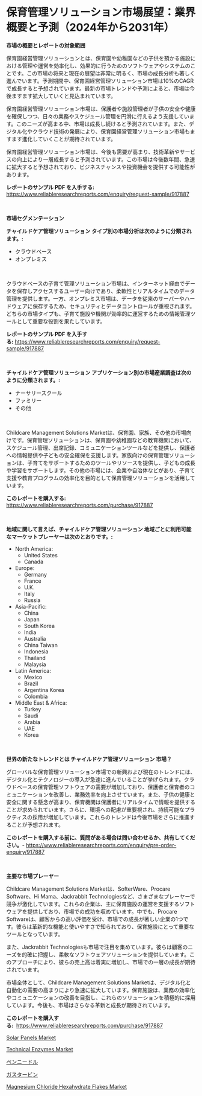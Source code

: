 <p><h1>保育管理ソリューション市場展望：業界概要と予測（2024年から2031年）</h1></p><p><strong>市場の概要とレポートの対象範囲</strong></p>
<p><p>保育園経営管理ソリューションとは、保育園や幼稚園などの子供を預かる施設における管理や運営を効率化し、効果的に行うためのソフトウェアやシステムのことです。この市場の将来と現在の展望は非常に明るく、市場の成長分析も著しく進んでいます。予測期間中、保育園経営管理ソリューション市場は10%のCAGRで成長すると予想されています。最新の市場トレンドや予測によると、市場は今後ますます拡大していくと見込まれています。</p><p>保育園経営管理ソリューション市場は、保護者や施設管理者が子供の安全や健康を確保しつつ、日々の業務やスケジュール管理を円滑に行えるよう支援しています。このニーズが高まる中、市場は成長し続けると予測されています。また、デジタル化やクラウド技術の発展により、保育園経営管理ソリューション市場もますます進化していくことが期待されています。</p><p>保育園経営管理ソリューション市場は、今後も需要が高まり、技術革新やサービスの向上により一層成長すると予測されています。この市場は今後数年間、急速に拡大すると予想されており、ビジネスチャンスや投資機会を提供する可能性があります。</p></p>
<p><strong>レポートのサンプル PDF を入手する:</strong> <a href="https://www.reliableresearchreports.com/enquiry/request-sample/917887">https://www.reliableresearchreports.com/enquiry/request-sample/917887</a></p>
<p>&nbsp;</p>
<p><strong>市場セグメンテーション</strong></p>
<p><strong>チャイルドケア管理ソリューション タイプ別の市場分析は次のように分類されます。:</strong></p>
<p><ul><li>クラウドベース</li><li>オンプレミス</li></ul></p>
<p>&nbsp;</p>
<p><p>クラウドベースの子育て管理ソリューション市場は、インターネット経由でデータを保存しアクセスするユーザー向けであり、柔軟性とリアルタイムでのデータ管理を提供します。一方、オンプレミス市場は、データを従来のサーバーやハードウェアに保存するため、セキュリティとデータコントロールが重視されます。どちらの市場タイプも、子育て施設や機関が効率的に運営するための情報管理ツールとして重要な役割を果たしています。</p></p>
<p><strong>レポートのサンプル PDF を入手する:</strong>&nbsp;<a href="https://www.reliableresearchreports.com/enquiry/request-sample/917887">https://www.reliableresearchreports.com/enquiry/request-sample/917887</a></p>
<p>&nbsp;</p>
<p><strong> チャイルドケア管理ソリューション アプリケーション別の市場産業調査は次のように分類されます。:</strong></p>
<p><ul><li>ナーサリースクール</li><li>ファミリー</li><li>その他</li></ul></p>
<p>&nbsp;</p>
<p><p>Childcare Management Solutions Marketは、保育園、家族、その他の市場向けです。保育管理ソリューションは、保育園や幼稚園などの教育機関において、スケジュール管理、出席記録、コミュニケーションツールなどを提供し、保護者への情報提供や子どもの安全確保を支援します。家族向けの保育管理ソリューションは、子育てをサポートするためのツールやリソースを提供し、子どもの成長や学習をサポートします。その他の市場には、企業や自治体などがあり、子育て支援や教育プログラムの効率化を目的として保育管理ソリューションを活用しています。</p></p>
<p><strong>このレポートを購入する:</strong>&nbsp; <a href="https://www.reliableresearchreports.com/purchase/917887">https://www.reliableresearchreports.com/purchase/917887</a></p>
<p>&nbsp;</p>
<p><strong>地域に関して言えば、チャイルドケア管理ソリューション 地域ごとに利用可能なマーケットプレーヤーは次のとおりです。:</strong></p>
<p><ul>
    <li>
        North America:
        <ul>
            <li>United States</li>
            <li>Canada</li>
        </ul>
    </li>
    <li>
        Europe:
        <ul>
            <li>Germany</li>
            <li>France</li>
            <li>U.K.</li>
            <li>Italy</li>
            <li>Russia</li>
        </ul>
    </li>
    <li>
        Asia-Pacific:
        <ul>
            <li>China</li>
            <li>Japan</li>
            <li>South Korea</li>
            <li>India</li>
            <li>Australia</li>
            <li>China Taiwan</li>
            <li>Indonesia</li>
            <li>Thailand</li>
            <li>Malaysia</li>
        </ul>
    </li>
    <li>
        Latin America:
        <ul>
            <li>Mexico</li>
            <li>Brazil</li>
            <li>Argentina Korea</li>
            <li>Colombia</li>
        </ul>
    </li>
    <li>
        Middle East & Africa:
        <ul>
            <li>Turkey</li>
            <li>Saudi</li>
            <li>Arabia</li>
            <li>UAE</li>
            <li>Korea</li>
        </ul>
    </li>
    </ul></p>
<p>&nbsp;</p>
<p><strong>世界の新たなトレンドとは チャイルドケア管理ソリューション 市場？</strong></p>
<p><p>グローバルな保育管理ソリューション市場での新興および現在のトレンドには、デジタル化とテクノロジーの導入が急速に進んでいることが挙げられます。クラウドベースの保育管理ソフトウェアの需要が増加しており、保護者と保育者のコミュニケーションを改善し、業務効率を向上させています。また、子供の健康と安全に関する懸念が高まり、保育機関は保護者にリアルタイムで情報を提供することが求められています。さらに、環境への配慮が重要視され、持続可能なプラクティスの採用が増加しています。これらのトレンドは今後市場をさらに推進することが予想されます。</p></p>
<p><strong>このレポートを購入する前に、質問がある場合は問い合わせるか、共有してください。</strong>- <a href="https://www.reliableresearchreports.com/enquiry/pre-order-enquiry/917887">https://www.reliableresearchreports.com/enquiry/pre-order-enquiry/917887</a></p>
<p>&nbsp;</p>
<p><strong>主要な市場プレーヤー</strong></p>
<p><p>Childcare Management Solutions Marketは、SofterWare、Procare Software、Hi Mama、Jackrabbit Technologiesなど、さまざまなプレーヤーで競争が激化しています。これらの企業は、主に保育施設の運営を支援するソフトウェアを提供しており、市場での成功を収めています。中でも、Procare Softwareは、顧客からの高い評価を受け、市場での成長が著しい企業の1つです。彼らは革新的な機能と使いやすさで知られており、保育施設にとって重要なツールとなっています。</p><p>また、Jackrabbit Technologiesも市場で注目を集めています。彼らは顧客のニーズを的確に把握し、柔軟なソフトウェアソリューションを提供しています。このアプローチにより、彼らの売上高は着実に増加し、市場での一層の成長が期待されています。</p><p>市場全体として、Childcare Management Solutions Marketは、デジタル化と自動化の需要の高まりにより急速に拡大しています。保育施設は、業務の効率化やコミュニケーションの改善を目指し、これらのソリューションを積極的に採用しています。今後も、市場はさらなる革新と成長が期待されています。</p></p>
<p><strong>このレポートを購入する:</strong>&nbsp;&nbsp;<a href="https://www.reliableresearchreports.com/purchase/917887">https://www.reliableresearchreports.com/purchase/917887</a></p>
<p><p><a href="https://woozy-pyroraptor-a1f.notion.site/Solar-Panels-Market-Furnish-Information-about-Market-Size-Market-Share-Market-Dynamics-and-Projec-2f20bcc05067440a94953131d3ebc261">Solar Panels Market</a></p><p><a href="https://view.publitas.com/reportprime-1/technical-enzymes-market-size-2024-2031-global-industrial-analysis-key-geographical-regions-market-share-top-key-players-product-types-and-forecast-research-report/">Technical Enzymes Market</a></p><p><a href="https://medium.com/@kelosurfing/%E6%AC%A1%E3%81%AE%E6%96%87%E3%82%92%E6%97%A5%E6%9C%AC%E8%AA%9E%E3%81%AB%E7%BF%BB%E8%A8%B3%E3%81%97%E3%81%BE%E3%81%99-2024%E5%B9%B4%E3%81%8B%E3%82%892031%E5%B9%B4%E3%81%BE%E3%81%A7%E3%81%AE%E6%9C%9F%E9%96%93%E3%81%AB%E4%BA%88%E6%B8%AC%E3%81%95%E3%82%8C%E3%82%8B%E3%83%9A%E3%83%B3%E9%87%9D%E5%B8%82%E5%A0%B4%E3%81%AE%E3%83%88%E3%83%AC%E3%83%B3%E3%83%89%E3%81%A8%E5%B8%82%E5%A0%B4%E5%88%86%E6%9E%90-1531350e8267">ペンニードル</a></p><p><a href="https://medium.com/@kelosurfing/%E3%82%AC%E3%82%B9%E3%82%BF%E3%83%BC%E3%83%93%E3%83%B3%E5%B8%82%E5%A0%B4%E8%A6%8F%E6%A8%A1-%E5%B8%82%E5%A0%B4%E5%B1%95%E6%9C%9B%E3%81%A8%E5%B8%82%E5%A0%B4%E4%BA%88%E6%B8%AC-2024%E5%B9%B4%E3%81%8B%E3%82%892031%E5%B9%B4-e7791264fec4">ガスタービン</a></p><p><a href="https://view.publitas.com/reportprime-1/global-magnesium-chloride-hexahydrate-flakes-market-size-and-market-trends-insights-and-projections-from-2024-to-2031/">Magnesium Chloride Hexahydrate Flakes Market</a></p></p>